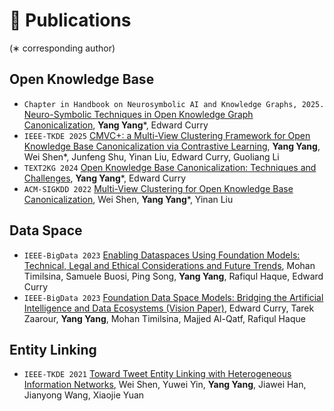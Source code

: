 
# 📝 Publications
(∗ corresponding author)
## Open Knowledge Base
- ``Chapter in Handbook on Neurosymbolic AI and Knowledge Graphs, 2025.`` [Neuro-Symbolic Techniques in Open Knowledge Graph Canonicalization](https://ebooks.iospress.nl/volumearticle/72299), **Yang Yang***, Edward Curry
- ``IEEE-TKDE 2025`` [CMVC+: a Multi-View Clustering Framework for Open Knowledge Base Canonicalization via Contrastive Learning](https://drive.google.com/file/d/19y55BQx21IJrOf-jqywshk4yBrQE0ANr/view), **Yang Yang**, Wei Shen*, Junfeng Shu, Yinan Liu, Edward Curry, Guoliang Li
- ``TEXT2KG 2024`` [Open Knowledge Base Canonicalization: Techniques and Challenges](https://ceur-ws.org/Vol-3747/text2kg_paper5.pdf), **Yang Yang***, Edward Curry
- ``ACM-SIGKDD 2022`` [Multi-View Clustering for Open Knowledge Base Canonicalization](https://dl.acm.org/doi/pdf/10.1145/3534678.3539449), Wei Shen, **Yang Yang***, Yinan Liu

## Data Space
- ``IEEE-BigData 2023`` [Enabling Dataspaces Using Foundation Models: Technical, Legal and Ethical Considerations and Future Trends](https://drive.google.com/file/d/1pHXlfak9GEc0Z5LBGY3x7HvKhlbvSFla/view), Mohan Timilsina, Samuele Buosi, Ping Song, **Yang Yang**, Rafiqul Haque, Edward Curry
- ``IEEE-BigData 2023`` [Foundation Data Space Models: Bridging the Artificial Intelligence and Data Ecosystems (Vision Paper)](https://drive.google.com/file/d/1tg188Hmcf2UZfPNU85NgRhaFfhiK_vg5/view), Edward Curry, Tarek Zaarour, **Yang Yang**, Mohan Timilsina, Majjed Al-Qatf, Rafiqul Haque

## Entity Linking
- ``IEEE-TKDE 2021`` [Toward Tweet Entity Linking with Heterogeneous Information Networks](https://drive.google.com/file/d/1OXgXAR6FQsnNHFkYkdKYR9XvXrhDcDja/view), Wei Shen, Yuwei Yin, **Yang Yang**, Jiawei Han, Jianyong Wang, Xiaojie Yuan
